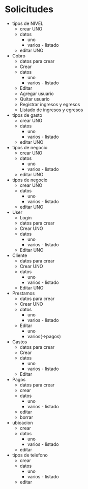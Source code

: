 # Solicitudes

- tipos de NIVEL
  - crear UNO
  - datos
    - uno
    - varios - listado
  - editar UNO
- Cobro
  - datos para crear
  - Crear
  - datos
    - uno
    - varios - listado
  - Editar
  - Agregar usuario
  - Quitar usuario
  - Registrar ingresos y egresos
  - Listado de ingresos y egresos
- tipos de gasto
  - crear UNO
  - datos
    - uno
    - varios - listado
  - editar UNO
- tipos de negocio
  - crear UNO
  - datos
    - uno
    - varios - listado
  - editar UNO
- tipos de negocio
  - crear UNO
  - datos
    - uno
    - varios - listado
  - editar UNO
- User
  - Login
  - datos para crear
  - Crear UNO
  - datos
    - uno
    - varios - listado
  - Editar UNO
- Cliente
  - datos para crear
  - Crear UNO
  - datos
    - uno
    - varios - listado
  - Editar UNO
- Prestamos
  - datos para crear
  - Crear UNO
  - datos
    - uno
    - varios - listado
  - Editar
    - uno
    - varios(->pagos)
- Gastos
  - datos para crear
  - Crear
  - datos
    - uno
    - varios - listado
  - Editar
- Pagos
  - datos para crear
  - crear
  - datos
    - uno
    - varios - listado
  - editar
  - borrar
- ubicacion
  - crear
  - datos
    - uno
    - varios - listado
  - editar
- tipos de telefono
  - crear
  - datos
    - uno
    - varios - listado
  - editar

